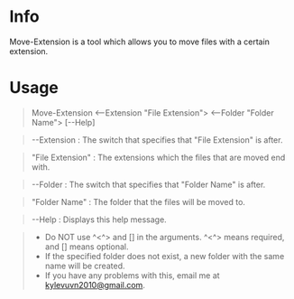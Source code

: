 # Info
Move-Extension is a tool which allows you to move files with a certain extension.

# Usage
> Move-Extension <--Extension "File Extension"> <--Folder "Folder Name"> [--Help]

> --Extension      : The switch that specifies that "File Extension" is after.

> "File Extension" : The extensions which the files that are moved end with.

> --Folder         : The switch that specifies that "Folder Name" is after.

> "Folder Name"    : The folder that the files will be moved to.

> --Help           : Displays this help message.

> + Do NOT use ^<^> and [] in the arguments. ^<^> means required, and [] means optional.
> + If the specified folder does not exist, a new folder with the same name will be created.
> + If you have any problems with this, email me at kylevuvn2010@gmail.com.

